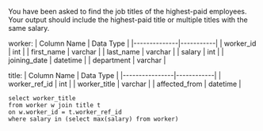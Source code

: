 You have been asked to find the job titles of the highest-paid employees.
Your output should include the highest-paid title or multiple titles with the same salary.

worker:
| Column Name  | Data Type |
|--------------|-----------|
| worker_id    | int       |
| first_name   | varchar   |
| last_name    | varchar   |
| salary       | int       |
| joining_date | datetime  |
| department   | varchar   |

title:
| Column Name    | Data Type  |
|----------------|------------|
| worker_ref_id  | int        |
| worker_title   | varchar    |
| affected_from  | datetime   |

```
select worker_title
from worker w join title t
on w.worker_id = t.worker_ref_id
where salary in (select max(salary) from worker)
```
